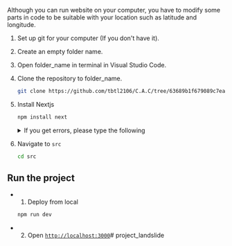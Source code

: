 Although you can run website on your computer, you have to modify some parts in code to be suitable with your location such as latitude and longitude. <br>
1. Set up git for your computer (If you don't have it). <br>
2. Create an empty folder name. <br>
3. Open folder_name in terminal in Visual Studio Code. <br>
4. Clone the repository to folder_name. <br>
    ```bash
    git clone https://github.com/tbtl2106/C.A.C/tree/63689b1f679089c7ea33ff08a27ec69be4a003ff/Software
    ```
5. Install Nextjs

    ```bash
    npm install next
    ```
    <details>
        <summary>If you get errors, please type the following</summary>

    ```bash
    npm install --force next
    ```
    
    </details>
6. Navigate to ```src```
    ```bash
    cd src
    ```

## Run the project
* 1. Deploy from local
    ```bash
    npm run dev
    ```
* 2. Open [```http://localhost:3000```](http://localhost:3000)#   p r o j e c t _ l a n d s l i d e 




